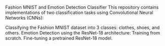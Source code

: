 Fashion MNIST and Emotion Detection Classifier
This repository contains implementations of two classification tasks using Convolutional Neural Networks (CNNs):

Classifying the Fashion MNIST dataset into 3 classes: clothes, shoes, and others.
Emotion Detection using the ResNet-18 architecture:
Training from scratch.
Fine-tuning a pretrained ResNet-18 model.
